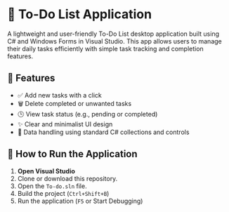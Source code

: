 # 📝 To-Do List Application

A lightweight and user-friendly To-Do List desktop application built using C# and Windows Forms in Visual Studio. This app allows users to manage their daily tasks efficiently with simple task tracking and completion features.

## 📌 Features

- ✅ Add new tasks with a click
- 🗑️ Delete completed or unwanted tasks
- 🕒 View task status (e.g., pending or completed)
- ✨ Clear and minimalist UI design
- 💾 Data handling using standard C# collections and controls

## 🚀 How to Run the Application

1. **Open Visual Studio**
2. Clone or download this repository.
3. Open the `To-do.sln` file.
4. Build the project (`Ctrl+Shift+B`)
5. Run the application (`F5` or Start Debugging)
